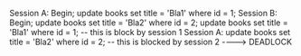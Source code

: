 Session A:
Begin;
update books set title = 'Bla1' where id = 1;
Session B:
Begin;
update books set title = 'Bla2' where id = 2;
update books set title = 'Bla1' where id = 1; -- this is block by session 1
Session A:
update books set title = 'Bla2' where id = 2; -- this is blocked by session 2 ----> DEADLOCK

